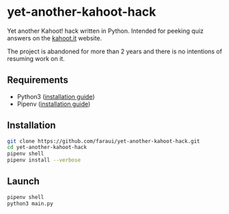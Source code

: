# yet-another-kahoot-hack
Yet another Kahoot! hack written in Python. Intended for peeking quiz answers on the [kahoot.it](https://kahoot.it) website.

The project is abandoned for more than 2 years and there is no intentions of resuming work on it.

## Requirements
- Python3 ([installation guide](https://wiki.python.org/moin/BeginnersGuide/Download))
- Pipenv ([installation guide](https://docs.pipenv.org/install/#installing-pipenv))

## Installation
```bash
git clone https://github.com/faraui/yet-another-kahoot-hack.git
cd yet-another-kahoot-hack
pipenv shell
pipenv install --verbose
```

## Launch
```bash
pipenv shell
python3 main.py
```

